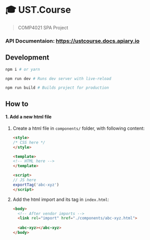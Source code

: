 # :mortar_board: UST.Course

> COMP4021 SPA Project

### API Documentaion: https://ustcourse.docs.apiary.io

## Development

```sh
npm i # or yarn

npm run dev # Runs dev server with live-reload

npm run build # Builds project for production
```

## How to

#### 1. Add a new html file

1. Create a html file in `components/` folder, with following content:

   ```html
   <style>
   /* CSS here */
   </style>

   <template>
   <!-- HTML here -->
   </template>

   <script>
   // JS here
   exportTag('abc-xyz')
   </script>
   ```

2. Add the html import and its tag in `index.html`:

   ```html
   <body>
     <!-- After vendor imports -->
     <link rel="import" href="./components/abc-xyz.html">
     
     <abc-xyz></abc-xyz>
   </body>
   ```

